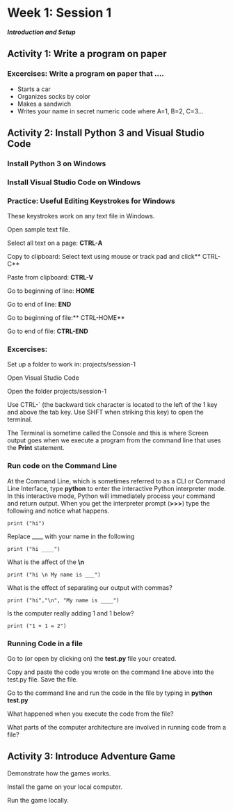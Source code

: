 # Week 1: Session 1

_**Introduction and Setup**_

## Activity 1: Write a program on paper

### Excercises: Write a program on paper that ....

* Starts a car
* Organizes socks by color
* Makes a sandwich
* Writes your name in secret numeric code where A=1, B=2, C=3...

## Activity 2: Install Python 3 and Visual Studio Code

### Install Python 3 on Windows

### Install Visual Studio Code on Windows

### 

### Practice: Useful Editing Keystrokes for Windows

These keystrokes work on any text file in Windows.

Open sample text file.

Select all text on a page: **CTRL-A**

Copy to clipboard: Select text using mouse or track pad and click** CTRL-C**

Paste from clipboard: **CTRL-V**

Go to beginning of line: **HOME**

Go to end of line: **END**

Go to beginning of file:** CTRL-HOME**

Go to end of file: **CTRL-END**

### Excercises:

Set up a folder to work in: projects/session-1

Open Visual Studio Code

Open the folder projects/session-1

Use CTRL-\`  \(the backward tick character is located to the left of the 1 key and above the tab key.  Use SHFT when striking this key\) to open the terminal.

The Terminal is sometime called the Console and this is where Screen output goes when we execute a program from the command line that uses the **Print** statement.

### Run code on the Command Line

At the Command Line, which is sometimes referred to as a CLI or Command Line Interface, type **python** to enter the interactive Python interpreter mode. In this interactive mode, Python will immediately process your command and return output. When you get the interpreter prompt \(**&gt;&gt;&gt;**\) type the following and notice what happens.

`print ("hi")`

Replace \_\_\_\_ with your name in the following

`print ("hi ____")`

What is the affect of the **\n**

`print ("hi \n My name is ___")`

What is the effect of separating our output with commas?

`print ("hi","\n", "My name is ____")`

Is the computer really adding 1 and 1 below?

`print ("1 + 1 = 2")`

### Running Code in a file

Go to \(or open by clicking on\) the **test.py** file your created.

Copy and paste the code you wrote on the command line above into the test.py file. Save the file.

Go to the command line and run the code in the file by typing in **python test.py**

What happened when you execute the code from the file?

What parts of the computer architecture are involved in running code from a file?

## Activity 3: Introduce Adventure Game

Demonstrate how the games works.

Install the game on your local computer.

Run the game locally.

